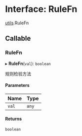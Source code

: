 # Interface: RuleFn

[utils](../wiki/utils).RuleFn

## Callable

### RuleFn

▸ **RuleFn**(`val`): `boolean`

规则检验方法

#### Parameters

| Name | Type |
| :------ | :------ |
| `val` | `any` |

#### Returns

`boolean`
